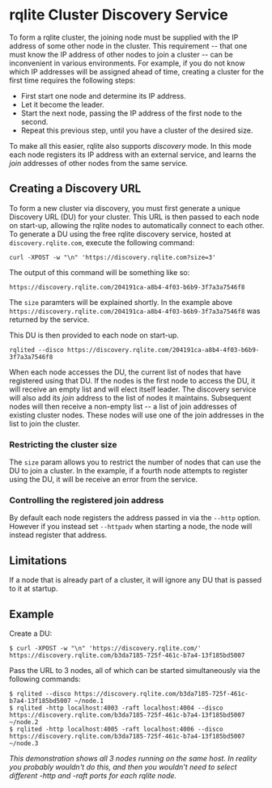 # rqlite Cluster Discovery Service

To form a rqlite cluster, the joining node must be supplied with the IP address of some other node in the cluster. This requirement -- that one must know the IP address of other nodes to join a cluster -- can be inconvenient in various environments. For example, if you do not know which IP addresses will be assigned ahead of time, creating a cluster for the first time requires the following steps:

 * First start one node and determine its IP address.
 * Let it become the leader.
 * Start the next node, passing the IP address of the first node to the second.
 * Repeat this previous step, until you have a cluster of the desired size.

To make all this easier, rqlite also supports _discovery_ mode. In this mode each node registers its IP address with an external service, and learns the _join_ addresses of other nodes from the same service.

## Creating a Discovery URL

To form a new cluster via discovery, you must first generate a unique Discovery URL (DU) for your cluster. This URL is then passed to each node on start-up, allowing the rqlite nodes to automatically connect to each other. To generate a DU using the free rqlite discovery service, hosted at `discovery.rqlite.com`, execute the following command:
```
curl -XPOST -w "\n" 'https://discovery.rqlite.com?size=3'
```
The output of this command will be something like so:
```
https://discovery.rqlite.com/204191ca-a8b4-4f03-b6b9-3f7a3a7546f8
```
The `size` paramters will be explained shortly. In the example above `https://discovery.rqlite.com/204191ca-a8b4-4f03-b6b9-3f7a3a7546f8` was returned by the service.

This DU is then provided to each node on start-up.
```
rqlited --disco https://discovery.rqlite.com/204191ca-a8b4-4f03-b6b9-3f7a3a7546f8
```
When each node accesses the DU, the current list of nodes that have registered using that DU. If the nodes is the first node to access the DU, it will receive an empty list and will elect itself leader. The discovery service will also add its _join_ address to the list of nodes it maintains. Subsequent nodes will then receive a non-empty list -- a list of join addresses of existing cluster nodes. These nodes will use one of the join addresses in the list to join the cluster.

### Restricting the cluster size
The `size` param allows you to restrict the number of nodes that can use the DU to join a cluster. In the example, if a fourth node attempts to register using the DU, it will be receive an error from the service.

### Controlling the registered join address
By default each node registers the address passed in via the `--http` option. However if you instead set `--httpadv` when starting a node, the node will instead register that address.

## Limitations
If a node that is already part of a cluster, it will ignore any DU that is passed to it at startup.

## Example
Create a DU:
```
$ curl -XPOST -w "\n" 'https://discovery.rqlite.com/'
https://discovery.rqlite.com/b3da7185-725f-461c-b7a4-13f185bd5007
```
Pass the URL to 3 nodes, all of which can be started simultaneously via the following commands:
```
$ rqlited --disco https://discovery.rqlite.com/b3da7185-725f-461c-b7a4-13f185bd5007 ~/node.1
$ rqlited -http localhost:4003 -raft localhost:4004 --disco https://discovery.rqlite.com/b3da7185-725f-461c-b7a4-13f185bd5007 ~/node.2
$ rqlited -http localhost:4005 -raft localhost:4006 --disco https://discovery.rqlite.com/b3da7185-725f-461c-b7a4-13f185bd5007 ~/node.3
```
_This demonstration shows all 3 nodes running on the same host. In reality you probably wouldn't do this, and then you wouldn't need to select different -http and -raft ports for each rqlite node._

